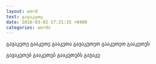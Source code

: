 ```yaml
---
layout: word
text: გავაკეთე
date: 2016-03-02 17:21:15 +0400
categories: words
---
```

გავაკეთე
გააკეთე
გააკეთა
გავაკეთეთ
გააკეთეთ
გააკეთეს

გავაკეთებ
გააკეთებ
გააკეთებს
გავაკე
